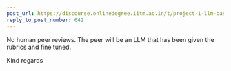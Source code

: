 ```yaml
---
post_url: https://discourse.onlinedegree.iitm.ac.in/t/project-1-llm-based-automation-agent-discussion-thread-tds-jan-2025/164277/643
reply_to_post_number: 642
---
```

No human peer reviews. The peer will be an LLM that has been given the rubrics and fine tuned.

Kind regards
